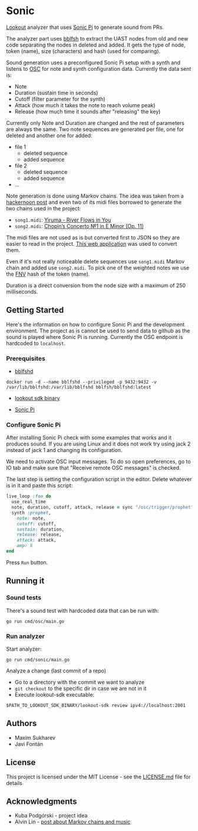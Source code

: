 # Sonic

[Lookout](https://github.com/src-d/lookout) analyzer that uses [Sonic Pi](https://sonic-pi.net/) to generate sound from PRs.

The analyzer part uses [bblfsh](https://bblf.sh) to extract the UAST nodes from old and new code separating the nodes in deleted and added. It gets the type of node, token (name), size (characters) and hash (used for comparing).

Sound generation uses a preconfigured Sonic Pi setup with a synth and listens to [OSC](https://en.wikipedia.org/wiki/Open_Sound_Control) for note and synth configuration data. Currently the data sent is:

* Note
* Duration (sustain time in seconds)
* Cutoff (filter parameter for the synth)
* Attack (how much it takes the note to reach volume peak)
* Release (how much time it sounds after "releasing" the key)

Currently only Note and Duration are changed and the rest of parameters are always the same. Two note sequences are generated per file, one for deleted and another one for added:

* file 1
  * deleted sequence
  * added sequence
* file 2
  * deleted sequence
  * added sequence
* ...

Note generation is done using Markov chains. The idea was taken from a [hackernoon post](https://hackernoon.com/generating-music-using-markov-chains-40c3f3f46405) and even two of its midi files borrowed to generate the two chains used in the project:

* `song1.midi`: [Yiruma - River Flows in You](https://github.com/omgimanerd/markov-music/blob/master/midi/river_flows.mid)
* `song2.midi`: [Chopin’s Concerto №1 in E Minor (Op. 11)](https://github.com/omgimanerd/markov-music/blob/master/midi/chopin_concerto_no1_e_minor_op11.mid)

The midi files are not used as is but converted first to JSON so they are easier to read in the project. [This web application](https://tonejs.github.io/MidiConvert/) was used to convert them.

Even if it's not really noticeable delete sequences use `song1.midi` Markov chain and added use `song2.midi`. To pick one of the weighted notes we use the [FNV](https://golang.org/pkg/hash/fnv/) hash of the token (name).

Duration is a direct conversion from the node size with a maximum of 250 milliseconds.

## Getting Started

Here's the information on how to configure Sonic Pi and the development environment. The project as is cannot be used to send data to github as the sound is played where Sonic Pi is running. Currently the OSC endpoint is hardcoded to `localhost`.

### Prerequisites

* [bblfshd](https://bblf.sh)

```
docker run -d --name bblfshd --privileged -p 9432:9432 -v /var/lib/bblfshd:/var/lib/bblfshd bblfsh/bblfshd:latest
```

* [lookout sdk binary](https://github.com/src-d/lookout/releases)

* [Sonic Pi](https://sonic-pi.net/)



### Configure Sonic Pi

After installing Sonic Pi check with some examples that works and it produces sound. If you are using Linux and it does not work try using jack 2 instead of jack 1 and changing its configuration.

We need to activate OSC input messages. To do so open preferences, go to IO tab and make sure that "Receive remote OSC messages" is checked.

The last step is setting the configuration script in the editor. Delete whatever is in it and paste this script:

```ruby
live_loop :foo do
  use_real_time
  note, duration, cutoff, attack, release = sync "/osc/trigger/prophet"
  synth :prophet,
    note: note,
    cutoff: cutoff,
    sustain: duration,
    release: release,
    attack: attack,
    amp: 8
end
```

Press `Run` button.

## Running it

### Sound tests

There's a sound test with hardcoded data that can be run with:

```
go run cmd/osc/main.go
```

### Run analyzer

Start analyzer:

```
go run cmd/sonic/main.go
```

Analyze a change (last commit of a repo)

* Go to a directory with the commit we want to analyze
* `git checkout` to the specific dir in case we are not in it
* Execute lookout-sdk executable:

```
$PATH_TO_LOOKOUT_SDK_BINARY/lookout-sdk review ipv4://localhost:2001
```

## Authors

* Maxim Sukharev
* Javi Fontán

## License

This project is licensed under the MIT License - see the [LICENSE.md](LICENSE.md) file for details

## Acknowledgments

* Kuba Podgórski - project idea
* Alvin Lin - [post about Markov chains and music](https://hackernoon.com/generating-music-using-markov-chains-40c3f3f46405)

